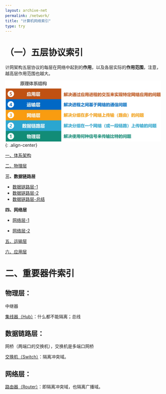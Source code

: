 ```yaml
---
layout: archive-net
permalink: /network/
title: "计算机网络索引"
type: try
---
```


# （一）五层协议索引

计网架构五层协议的每层在网络中起到的**作用**，以及各层实际的**作用范围**，注意，越高层作用范围也越大。

![nes04.png](/images/net/nes04.png "五层协议"){: .align-center}

[一、体系架构](https://jeremy1lee.github.io/2022/10/20/network-ch1/)

[二、物理层](https://jeremy1lee.github.io/2022/10/21/network-ch2/)

**三、数据链路层**
- [数据链路层-1](https://jeremy1lee.github.io/2022/10/21/network-ch3-1/)
- [数据链路层-2](https://jeremy1lee.github.io/2022/10/24/network-ch3-2/)
- [数据链路层-总结](https://jeremy1lee.github.io/2022/10/24/network-ch3-2/)

**四、网络层**
- [网络层-1](https://jeremy1lee.github.io/2022/10/27/network-ch4-1/)

- [网络层-2](https://jeremy1lee.github.io/2022/10/29/network-ch4-2/)


[五、运输层](https://jeremy1lee.github.io/2022/10/24/network-ch3-2/)

[六、应用层](https://jeremy1lee.github.io/2022/10/24/network-ch3-2/)


# 二、重要器件索引

## 物理层：

中继器

[集线器（Hub）](https://jeremy1lee.github.io/2022/10/24/network-ch3-2/#81-%E9%9B%86%E7%BA%BF%E5%99%A8%E6%80%BB%E7%BA%BF%E7%BD%91%E7%89%A9%E7%90%86%E5%B1%82)：什么都不能隔离；总线

## 数据链路层：

网桥（两端口的交换机），交换机是多端口网桥

[交换机（Switch）](https://jeremy1lee.github.io/2022/10/24/network-ch3-2/#82-%E4%BB%A5%E5%A4%AA%E7%BD%91%E4%BA%A4%E6%8D%A2%E6%9C%BA-%E5%9C%A8%E6%95%B0%E6%8D%AE%E9%93%BE%E8%B7%AF%E5%B1%82%E5%B7%A5%E4%BD%9C)：隔离冲突域。

## 网络层：

[路由器（Router）](https://jeremy1lee.github.io/2022/10/24/network-ch3-2/#112-%E8%B7%AF%E7%94%B1%E5%99%A8%E5%88%86%E5%89%B2%E5%B9%BF%E6%92%AD%E5%9F%9F)：即隔离冲突域，也隔离广播域。


